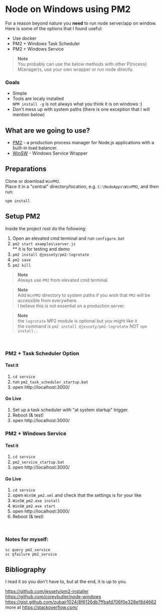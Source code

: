 # Node on Windows using PM2

For a reason beyond nature you **need** to run node server/app on window.  
Here is some of the options that I found useful:
- Use docker
- PM2 + Windows Task Scheduler
- PM2 + Windows Service

> **Note**  
> You probably can use the below methods with other P(rocess) M(anager)s, use your own wrapper or run node directly.


### Goals
* Simple
* Tools are localy installed  
`NPM install -g` is not always what you think it is on windows :)
* Don't mess up with system paths (there is one exception that I will mention below)


## What are we going to use?
* [PM2](https://github.com/Unitech/pm2) - a production process manager for Node.js applications with a built-in load balancer.
* [WinSW](https://github.com/winsw/winsw) - Windows Service Wrapper


## Preparations
Clone or download `WinPM2`.  
Place it in a "central" directory/location, e.g. `C:\NodeApps\WinPM2`, and then run:
```
npm install
``` 

## Setup PM2 
Inside the project root do the following:
1. Open an elevated cmd terminal and run `configure.bat`
1. `pm2 start examples\server.js`  
** it is for testing and demo
1. `pm2 install @jessety/pm2-logrotate`
1. `pm2 save`
1. `pm2 kill`

> **Note**  
> Always use `PM2` from elevated cmd terminal.  

> **Note**  
> Add `WinPM2` directory to system paths if you wish that `PM2` will be accessible from everywhere.  
I believe this is not essential on a production server.

> **Note**  
>the `logrotate` MP2 module is optional but you might like it  
> the command is `pm2 install @jessety/pm2-logrotate` NOT `npm install..`  

&nbsp;
### PM2 + Task Scheduler Option
#### Test it
1. `cd service`
1. run `pm2_task_scheduler_startup.bat`
1. open http://localhost:3000/

#### Go Live
1. Set up a task scheduler with "at system startup" trigger.  
1. Reboot (& test)
1. open http://localhost:3000/
 


### PM2 + Windows Service
#### Test it
1. `cd service`
1. `pm2_service_startup.bat`
1. open http://localhost:3000/

#### Go Live
1. `cd service`
1. open `WinSW_pm2.xml` and check that the settings is for your like
1. `WinSW_pm2.exe install`
1. `WinSW_pm2.exe start`
1. open http://localhost:3000/
1. Reboot (& test)


&nbsp;
### Notes for myself:

```
sc query pm2_service
sc qfailure pm2_service
```


## Bibliography
I read it so you don't have to, but at the end, it is up to you.

https://github.com/jessety/pm2-installer  
https://github.com/coreybutler/node-windows  
https://gist.github.com/zubair1024/8f6126db7ffbafd706f0e328ef8d4662  
more at https://stackoverflow.com/
